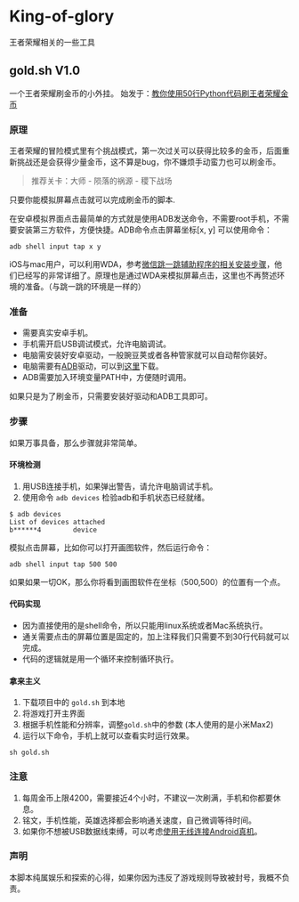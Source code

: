 # King-of-glory
王者荣耀相关的一些工具

## gold.sh V1.0
一个王者荣耀刷金币的小外挂。
始发于：[教你使用50行Python代码刷王者荣耀金币](https://github.com/tobyqin/kog-money)

### 原理

王者荣耀的冒险模式里有个挑战模式，第一次过关可以获得比较多的金币，后面重新挑战还是会获得少量金币，这不算是bug，你不嫌烦手动蛮力也可以刷金币。

> 推荐关卡：大师 - 陨落的祸源 - 稷下战场

只要你能模拟屏幕点击就可以完成刷金币的脚本.

在安卓模拟界面点击最简单的方式就是使用ADB发送命令，不需要root手机，不需要安装第三方软件，方便快捷。ADB命令点击屏幕坐标[x, y] 可以使用命令：

```
adb shell input tap x y
```

iOS与mac用户，可以利用WDA，参考[微信跳一跳辅助程序的相关安装步骤](https://www.jianshu.com/p/ff973a5910ae)，他们已经写的非常详细了。原理也是通过WDA来模拟屏幕点击，这里也不再赘述环境的准备。（与跳一跳的环境是一样的）

### 准备

- 需要真实安卓手机。
- 手机需开启USB调试模式，允许电脑调试。
- 电脑需安装好安卓驱动，一般豌豆荚或者各种管家就可以自动帮你装好。
- 电脑需要有[ADB](https://developer.android.com/studio/releases/platform-tools.html)驱动，可以到[这里](https://adb.clockworkmod.com/)下载。
- ADB需要加入环境变量PATH中，方便随时调用。

如果只是为了刷金币，只需要安装好驱动和ADB工具即可。


### 步骤

如果万事具备，那么步骤就非常简单。

#### 环境检测
1. 用USB连接手机，如果弹出警告，请允许电脑调试手机。
2. 使用命令 `adb devices` 检验adb和手机状态已经就绪。

```
$ adb devices
List of devices attached
b******4        device
```
模拟点击屏幕，比如你可以打开画图软件，然后运行命令：

```
adb shell input tap 500 500
```
如果如果一切OK，那么你将看到画图软件在坐标（500,500）的位置有一个点。

#### 代码实现

- 因为直接使用的是shell命令，所以只能用linux系统或者Mac系统执行。
- 通关需要点击的屏幕位置是固定的，加上注释我们只需要不到30行代码就可以完成。
- 代码的逻辑就是用一个循环来控制循环执行。

#### 拿来主义
1. 下载项目中的 `gold.sh` 到本地
2. 将游戏打开主界面
3. 根据手机性能和分辨率，调整`gold.sh`中的参数 (本人使用的是小米Max2)
4. 运行以下命令，手机上就可以查看实时运行效果。
```
sh gold.sh
```

### 注意

1. 每周金币上限4200，需要接近4个小时，不建议一次刷满，手机和你都要休息。
2. 铭文，手机性能，英雄选择都会影响通关速度，自己微调等待时间。
3. 如果你不想被USB数据线束缚，可以考虑[使用无线连接Android真机](https://betacat.online/posts/2017-12-12/connect-adb-via-wifi/)。

### 声明

本脚本纯属娱乐和探索的心得，如果你因为违反了游戏规则导致被封号，我概不负责。
